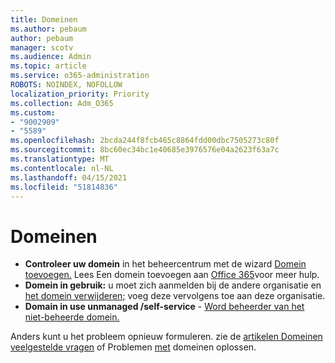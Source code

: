 ```yaml
---
title: Domeinen
ms.author: pebaum
author: pebaum
manager: scotv
ms.audience: Admin
ms.topic: article
ms.service: o365-administration
ROBOTS: NOINDEX, NOFOLLOW
localization_priority: Priority
ms.collection: Adm_O365
ms.custom:
- "9002909"
- "5589"
ms.openlocfilehash: 2bcda244f8fcb465c8864fdd00dbc7505273c80f
ms.sourcegitcommit: 8bc60ec34bc1e40685e3976576e04a2623f63a7c
ms.translationtype: MT
ms.contentlocale: nl-NL
ms.lasthandoff: 04/15/2021
ms.locfileid: "51814836"
---
```

# <a name="domains"></a>Domeinen

- **Controleer uw domein** in het beheercentrum met de wizard [Domein toevoegen.](https://admin.microsoft.com/Adminportal#/Domains/Wizard) Lees Een domein toevoegen aan [Office 365](https://docs.microsoft.com/microsoft-365/admin/setup/add-domain?view=o365-worldwide)voor meer hulp.
- **Domein in gebruik:** u moet zich aanmelden bij de andere organisatie en [het domein verwijderen;](https://docs.microsoft.com/microsoft-365/admin/get-help-with-domains/remove-a-domain?view=o365-worldwide) voeg deze vervolgens toe aan deze organisatie.
- **Domain in use unmanaged /self-service**  -  [Word beheerder van het niet-beheerde domein.](https://docs.microsoft.com/azure/active-directory/users-groups-roles/domains-admin-takeover)

Anders kunt u het probleem opnieuw formuleren. zie de [artikelen Domeinen veelgestelde vragen](https://docs.microsoft.com/microsoft-365/admin/setup/domains-faq?view=o365-worldwide) of Problemen [met](https://docs.microsoft.com/microsoft-365/admin/get-help-with-domains/find-and-fix-issues?view=o365-worldwide) domeinen oplossen.
